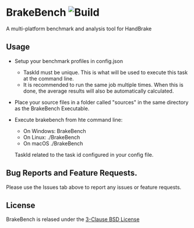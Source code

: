 # BrakeBench ![Build](https://github.com/sr55/BrakeBench/workflows/Build/badge.svg)
A multi-platform benchmark and analysis tool for HandBrake


## Usage

* Setup your benchmark profiles in config.json
  * TaskId must be unique. This is what will be used to execute this task at the command line.
  * It is recommended to run the same job multiple times. When this is done, the average results will also be automatically calculated. 

* Place your source files in a folder called "sources" in the same directory as the BrakeBench Executable. 

* Execute brakebench from hte command line:
  * On Windows:  BrakeBench <TaskId>
  * On Linux:    ./BrakeBench <TaskId>
  * On macOS     ./BrakeBench <TaskId>
  
  TaskId related to the task id configured in your config file.


## Bug Reports and Feature Requests.

Please use the Issues tab above to report any issues or feature requests. 

## License

BrakeBench is relased under the [3-Clause BSD License](https://github.com/sr55/BrakeBench/blob/master/LICENSE) 
